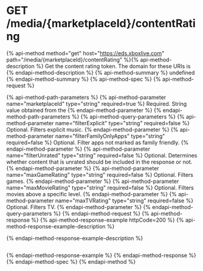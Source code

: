 # GET /media/{marketplaceId}/contentRating

{% api-method method="get" host="https://eds.xboxlive.com" path="/media/{marketplaceId}/contentRating" %}{% api-method-description %}
Get the content rating token. The domain for these URIs is 
{% endapi-method-description %}
{% api-method-summary %}
undefined
{% endapi-method-summary %}
{% api-method-spec %}
{% api-method-request %}

{% api-method-path-parameters %}
{% api-method-parameter name="marketplaceId" type="string" required=true %}
Required. String value obtained from the 
{% endapi-method-parameter %}
{% endapi-method-path-parameters %}
{% api-method-query-parameters %}
{% api-method-parameter name="filterExplicit" type="string" required=false %}
Optional. Filters explicit music.
{% endapi-method-parameter %}
{% api-method-parameter name="filterFamilyOnlyApps" type="string" required=false %}
Optional. Filter apps not marked as family friendly.
{% endapi-method-parameter %}
{% api-method-parameter name="filterUnrated" type="string" required=false %}
Optional. Determines whether content that is unrated should be included in the response or not.
{% endapi-method-parameter %}
{% api-method-parameter name="maxGameRating" type="string" required=false %}
Optional. Filters games.
{% endapi-method-parameter %}
{% api-method-parameter name="maxMovieRating" type="string" required=false %}
Optional. Filters movies above a specific level.
{% endapi-method-parameter %}
{% api-method-parameter name="maxTVRating" type="string" required=false %}
Optional. Filters TV.
{% endapi-method-parameter %}
{% endapi-method-query-parameters %}
{% endapi-method-request %}
{% api-method-response %}
{% api-method-response-example httpCode=200 %}
{% api-method-response-example-description %}

{% endapi-method-response-example-description %}

```text
```
{% endapi-method-response-example %}
{% endapi-method-response %}
{% endapi-method-spec %}
{% endapi-method %}
